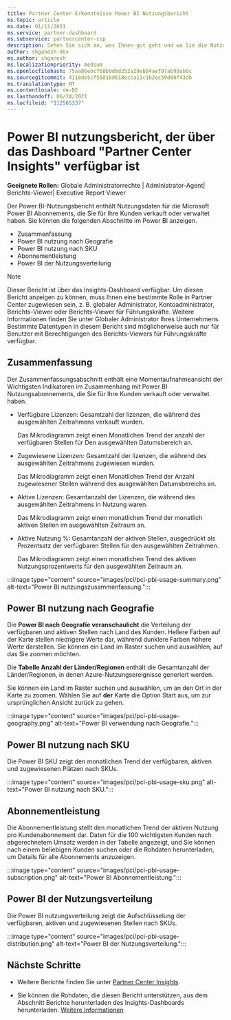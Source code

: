 ```yaml
---
title: Partner Center-Erkenntnisse Power BI Nutzungsbericht
ms.topic: article
ms.date: 01/11/2021
ms.service: partner-dashboard
ms.subservice: partnercenter-csp
description: Sehen Sie sich an, was Ihnen gut geht und wo Sie die Nutzung Power BI Abonnements verbessern können, die Sie für Ihre Kunden verkaufen oder verwalten.
author: shganesh-dev
ms.author: shganesh
ms.localizationpriority: medium
ms.openlocfilehash: 75aa86ebc768b9d6d252a29eb84aef97ab99ab0c
ms.sourcegitcommit: 4118de5cf55d1bd618ecca13c1b2ec59d80f43db
ms.translationtype: MT
ms.contentlocale: de-DE
ms.lasthandoff: 06/24/2021
ms.locfileid: "112565337"
---
```

# <a name="power-bi-usage-report-available-from-the-partner-center-insights-dashboard"></a>Power BI nutzungsbericht, der über das Dashboard "Partner Center Insights" verfügbar ist

**Geeignete Rollen:** Globale Administratorrechte | Administrator-Agent| Berichts-Viewer| Executive Report Viewer

Der Power BI-Nutzungsbericht enthält Nutzungsdaten für die Microsoft Power BI Abonnements, die Sie für Ihre Kunden verkauft oder verwaltet haben. Sie können die folgenden Abschnitte im Power BI anzeigen.

- Zusammenfassung
- Power BI nutzung nach Geografie
- Power BI nutzung nach SKU
- Abonnementleistung
- Power BI der Nutzungsverteilung

 > [!NOTE]
 > Dieser Bericht ist über das Insights-Dashboard verfügbar. Um diesen Bericht anzeigen zu können, muss Ihnen eine bestimmte Rolle in Partner Center zugewiesen sein, z. B. globaler Administrator, Kontoadministrator, Berichts-Viewer oder Berichts-Viewer für Führungskräfte. Weitere Informationen finden Sie unter Globaler Administrator Ihres Unternehmens. Bestimmte Datentypen in diesem Bericht sind möglicherweise auch nur für Benutzer mit Berechtigungen des Berichts-Viewers für Führungskräfte verfügbar.

## <a name="summary"></a>Zusammenfassung

Der Zusammenfassungsabschnitt enthält eine Momentaufnahmeansicht der Wichtigsten Indikatoren im Zusammenhang mit Power BI Nutzungsabonnements, die Sie für Ihre Kunden verkauft oder verwaltet haben. 

- Verfügbare Lizenzen: Gesamtzahl der lizenzen, die während des ausgewählten Zeitrahmens verkauft wurden.

   Das Mikrodiagramm zeigt einen Monatlichen Trend der anzahl der verfügbaren Stellen für Den ausgewählten Datumsbereich an.

- Zugewiesene Lizenzen: Gesamtzahl der lizenzen, die während des ausgewählten Zeitrahmens zugewiesen wurden.

   Das Mikrodiagramm zeigt einen Monatlichen Trend der Anzahl zugewiesener Stellen während des ausgewählten Datumsbereichs an.

- Aktive Lizenzen: Gesamtanzahl der Lizenzen, die während des ausgewählten Zeitrahmens in Nutzung waren. 

   Das Mikrodiagramm zeigt einen monatlichen Trend der monatlich aktiven Stellen im ausgewählten Zeitraum an.

- Aktive Nutzung %: Gesamtanzahl der aktiven Stellen, ausgedrückt als Prozentsatz der verfügbaren Stellen für den ausgewählten Zeitrahmen. 

   Das Mikrodiagramm zeigt einen monatlichen Trend des aktiven Nutzungsprozentwerts für den ausgewählten Zeitraum an.

:::image type="content" source="images/pci/pci-pbi-usage-summary.png" alt-text="Power BI nutzungszusammenfassung.":::

## <a name="power-bi-usage-by-geography"></a>Power BI nutzung nach Geografie

Die **Power BI nach Geografie veranschaulicht** die Verteilung der verfügbaren und aktiven Stellen nach Land des Kunden. Hellere Farben auf der Karte stellen niedrigere Werte dar, während dunklere Farben höhere Werte darstellen. Sie können ein Land im Raster suchen und auswählen, auf das Sie zoomen möchten.

Die **Tabelle Anzahl der Länder/Regionen** enthält die Gesamtanzahl der Länder/Regionen, in denen Azure-Nutzungsereignisse generiert werden.

Sie können ein Land im Raster suchen und auswählen, um an den Ort in der Karte zu zoomen. Wählen Sie auf **der** Karte die Option Start aus, um zur ursprünglichen Ansicht zurück zu gehen.

:::image type="content" source="images/pci/pci-pbi-usage-geography.png" alt-text="Power BI verwendung nach Geografie.":::

## <a name="power-bi-usage-by-sku"></a>Power BI nutzung nach SKU

Die Power BI SKU zeigt den monatlichen Trend der verfügbaren, aktiven und zugewiesenen Plätzen nach SKUs.

:::image type="content" source="images/pci/pci-pbi-usage-sku.png" alt-text="Power BI nutzung nach SKU.":::

## <a name="subscriptions-performance"></a>Abonnementleistung

Die Abonnementleistung stellt den monatlichen Trend der aktiven Nutzung pro Kundenabonnement dar. Daten für die 100 wichtigsten Kunden nach abgerechnetem Umsatz werden in der Tabelle angezeigt, und Sie können nach einem beliebigen Kunden suchen oder die Rohdaten herunterladen, um Details für alle Abonnements anzuzeigen.

:::image type="content" source="images/pci/pci-pbi-usage-subscription.png" alt-text="Power BI Abonnementleistung.":::

## <a name="power-bi-usage-distribution"></a>Power BI der Nutzungsverteilung

Die Power BI nutzungsverteilung zeigt die Aufschlüsselung der verfügbaren, aktiven und zugewiesenen Stellen nach SKUs.

:::image type="content" source="images/pci/pci-pbi-usage-distribution.png" alt-text="Power BI der Nutzungsverteilung.":::

## <a name="next-steps"></a>Nächste Schritte

- Weitere Berichte finden Sie unter [Partner Center Insights](partner-center-insights.md).

- Sie können die Rohdaten, die diesen Bericht unterstützen, aus dem Abschnitt Berichte herunterladen des Insights-Dashboards herunterladen. [Weitere Informationen](pci-download-reports.md) 
